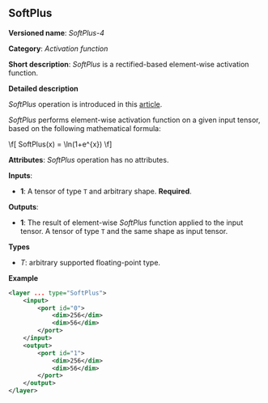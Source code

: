 ## SoftPlus <a name="SoftPlus"></a>

**Versioned name**: *SoftPlus-4*

**Category**: *Activation function*

**Short description**: *SoftPlus* is a rectified-based element-wise activation function.

**Detailed description**

*SoftPlus* operation is introduced in this [article](https://citeseerx.ist.psu.edu/viewdoc/summary?doi=10.1.1.165.6419). 

*SoftPlus* performs element-wise activation function on a given input tensor, based on the following mathematical formula:

\f[
SoftPlus(x) = \ln(1+e^{x})
\f]

**Attributes**: *SoftPlus* operation has no attributes.


**Inputs**:

*   **1**: A tensor of type `T` and arbitrary shape. **Required**.

**Outputs**:

*   **1**: The result of element-wise *SoftPlus* function applied to the input tensor. A tensor of type `T` and the same shape as input tensor.

**Types**

* *T*: arbitrary supported floating-point type.

**Example**

```xml
<layer ... type="SoftPlus">
    <input>
        <port id="0">
            <dim>256</dim>
            <dim>56</dim>
        </port>
    </input>
    <output>
        <port id="1">
            <dim>256</dim>
            <dim>56</dim>
        </port>
    </output>
</layer>
```
